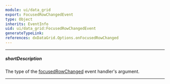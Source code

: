 ```yaml
---
module: ui/data_grid
export: FocusedRowChangedEvent
type: Object
inherits: EventInfo
uid: ui/data_grid:FocusedRowChangedEvent
generateTypeLink: 
references: dxDataGrid.Options.onFocusedRowChanged
---
```

---
##### shortDescription
The type of the [focusedRowChanged]({basewidgetpath}/Events/#focusedRowChanged) event handler's argument.

---
<!-- Description goes here -->
